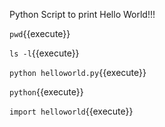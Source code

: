 Python Script to print Hello World!!!

`
pwd
`{{execute}}

`
ls -l
`{{execute}}

`
python helloworld.py
`{{execute}}

`
python
`{{execute}}

`
import helloworld
`{{execute}}
